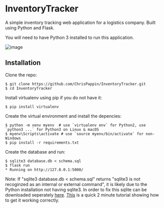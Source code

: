 # InventoryTracker
A simple inventory tracking web application for a logistics company. Built using Python and Flask. 

You will need to have Python 3 installed to run this application. 

![image](https://user-images.githubusercontent.com/45044493/150242067-26b3c179-edb2-424d-a65f-866f8a2cdf0e.png)

## Installation
Clone the repo:
```
$ git clone https://github.com/ChrisPappin/InventoryTracker.git
$ cd InventoryTracker
```
Install virtualenv using pip if you do not have it:
```
$ pip install virtualenv
```

Create the virtual environment and install the depencies:
```
$ python -m venv myenv  # use `virtualenv env` for Python2, use `python3 ...` for Python3 on Linux & macOS
$ myenv\Scripts\activate # use `source myenv/bin/activate` for non-Windows
$ pip install -r requirements.txt
```

Create the database and run:
```
$ sqlite3 database.db < schema.sql
$ flask run
* Running on http://127.0.0.1:5000/
```
Note: If "sqlite3 database.db < schema.sql" returns "sqlite3 is not recoginzed as an internal or external command", it is likely due to the Python installation not having sqlite3. In order to fix this sqlite can be downloaded seperately [here](https://www.sqlite.org/download.html). [This](https://www.youtube.com/watch?v=9Mo8jjS-FMQ) is a quick 2 minute tutorial showing how to get it working correctly.
